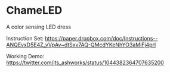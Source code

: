 # ChameLED
A color sensing LED dress

Instruction Set: https://paper.dropbox.com/doc/Instructions--ANQEvxD5E4Z_vVpAv~dtSxv7AQ-QMcdYKeNhYO3aMiFj4prl

Working Demo: https://twitter.com/its_ashworks/status/1044382364707635200

